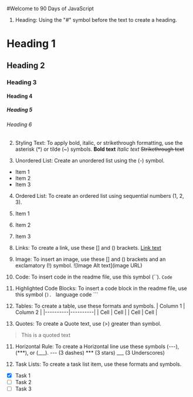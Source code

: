 #Welcome to 90 Days of JavaScript

1. Heading: Using the "#" symbol before the text to create a heading.
# Heading 1 
## Heading 2 
### Heading 3 
#### Heading 4 
##### Heading 5 
###### Heading 6

2. Styling Text: To apply bold, italic, or strikethrough formatting, use the asterisk (*) or tilde (~) symbols.
**Bold text** 
*Italic text* 
~~Strikethrough text~~

3. Unordered List: Create an unordered list using the (-) symbol.
- Item 1 
- Item 2 
- Item 3

4. Ordered List: To create an ordered list using sequential numbers (1, 2, 3).
1. Item 1 
2. Item 2 
3. Item 3

5. Links: To create a link, use these [] and () brackets.
[Link text](URL)

6. Image: To insert an image, use these [] and () brackets and an exclamatory (!) symbol.
![Image Alt text](image URL)

7. Code: To insert code in the readme file, use this symbol (``).
`Code`

8. Highlighted Code Blocks: To insert a code block in the readme file, use this symbol (```).
​``` language 
code 
​```

9. Tables: To create a table, use these formats and symbols.
| Column 1 | Column 2 |
|----------|----------|
|   Cell   |   Cell   |
|   Cell   |   Cell   |

10. Quotes: To create a Quote text, use (>) greater than symbol.
> This is a quoted text

11. Horizontal Rule: To create a Horizontal line use these symbols (---), (***), or (___).
--- (3 dashes)
*** (3 stars)
___ (3 Underscores)

12. Task Lists: To create a task list item, use these formats and symbols.
- [x] Task 1
- [ ] Task 2
- [ ] Task 3